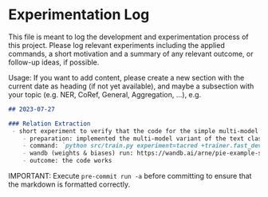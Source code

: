 # Experimentation Log

This file is meant to log the development and experimentation process of this project. Please log relevant experiments including the
applied commands, a short motivation and a summary of any relevant outcome, or follow-up ideas, if possible.

Usage: If you want to add content, please create a new section with the current date as heading (if not yet available), and maybe a
subsection with your topic (e.g. NER, CoRef, General, Aggregation, ...), e.g.

```markdown
## 2023-07-27

### Relation Extraction
 - short experiment to verify that the code for the simple multi-model variant is working
    - preparation: implemented the multi-model variant of the text classification model
    - command: `python src/train.py experiment=tacred +trainer.fast_dev_run=true`
    - wandb (weights & biases) run: https://wandb.ai/arne/pie-example-scidtb/runs/2rsl4z9p (this is just an example!)
    - outcome: the code works
```

IMPORTANT: Execute `pre-commit run -a` before committing to ensure that the markdown is formatted correctly.
